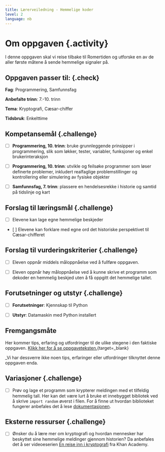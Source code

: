 ```yaml
---
title: Lærerveiledning - Hemmelige koder
level: 2
language: nb
---
```



# Om oppgaven {.activity}

I denne oppgaven skal vi reise tilbake til Romertiden og utforske en av de aller første måtene å sende hemmelige signaler på. 


## Oppgaven passer til: {.check}

 __Fag__: Programmering, Samfunnsfag
          
 __Anbefalte trinn__: 7.-10. trinn         

 __Tema__: Kryptografi, Cæsar-chiffer 

 __Tidsbruk__: Enkelttime


 ## Kompetansemål {.challenge}

 - [ ] __Programmering, 10. trinn__: bruke grunnleggende prinsipper i programmering, slik som løkker, tester, variabler, funksjoner og enkel brukerinteraksjon

 - [ ] __Programmering, 10. trinn__: utvikle og feilsøke programmer som løser definerte problemer, inkludert realfaglige problemstillinger og kontrollering eller simulering av fysiske objekter

 - [ ] __Samfunnsfag, 7. trinn__: plassere en hendelsesrekke i historie og samtid på tidslinje og kart


 ## Forslag til læringsmål {.challenge}

 - [ ] Elevene kan lage egne hemmelige beskjeder 

 - [ ] Elevene kan forklare med egne ord det historiske perspektivet til Cæsar-chifferet


 ## Forslag til vurderingskriterier {.challenge}

 - [ ] Eleven oppnår middels måloppnåelse ved å fullføre oppgaven.

 - [ ] Eleven oppnår høy måloppnåelse ved å kunne skrive et programm som  dekoder en hemmelig beskjed uten å få oppgitt det hemmelige tallet. 

 
 ## Forutsetninger og utstyr {.challenge}

 - [ ]  __Forutsetninger__: Kjennskap til Python

 - [ ]  __Utstyr__: Datamaskin med Python installert


## Fremgangsmåte

 Her kommer tips, erfaring og utfordringer til de ulike stegene i den faktiske oppgaven. [Klikk her for å se oppgaveteksten.](../hemmelige_koder/hemmelige_koder.html){target=_blank}

 _Vi har dessverre ikke noen tips, erfaringer eller utfordringer tilknyttet denne oppgaven enda.


 ## Variasjoner {.challenge}


 - [ ] Prøv og lage et programm som krypterer meldingen med et tilfeldig hemmelig tall. Her kan det være lurt å bruke et innebygget bibliotek ved å skrive `import random` øverst i filen. For å finne ut hvordan biblioteket fungerer anbefales det å lese [dokumentasjonen](https://docs.python.org/3/library/random.html).


 ## Eksterne ressurser {.challenge}

 - [ ] Ønsker du å lære mer om kryptografi og hvordan mennesker har beskyttet sine hemmelige meldinger gjennom historien? Da anbefales det å ser videoeserien [En reise inn i kryptografi](https://nb.khanacademy.org/computing/computer-science/cryptography) fra Khan Academy. 

